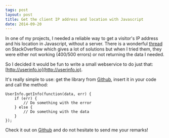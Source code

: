 ```yaml
---
tags: post
layout: post
title: Get the client IP address and location with Javascript
date: 2014-09-20
---
```


In one of my projects, I needed a reliable way to get a visitor's IP address and his location in Javascript, without a server. There is a wonderful [thread](http://stackoverflow.com/questions/391979/get-client-ip-using-just-javascript) on StackOverflow which gives a lot of solutions but when I tried them, they were either not working (400/500 errors) or not returning the data I needed.

So I decided it would be fun to write a small webservice to do just that: [http://userinfo.io](http://userinfo.io).

<!--more-->

It's really simple to use: get the library from [Github](http://github.com/vdurmont/userinfo-js), insert it in your code and call the method:

    UserInfo.getInfo(function(data, err) {
        if (err) {
            // Do something with the error
        } else {
            // Do something with the data
        }
    });

Check it out on [Github](http://github.com/vdurmont/userinfo-js) and do not hesitate to send me your remarks!
